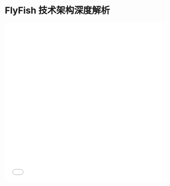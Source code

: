 # FlyFish 技术架构深度解析

<iframe src="//player.bilibili.com/player.html?aid=591871682&bvid=BV1wq4y1r7iA&cid=458358803&page=2&high_quality=1&danmaku=0" allowfullscreen="allowfullscreen" width="100%" height="500" scrolling="no" frameborder="0" sandbox="allow-top-navigation allow-same-origin allow-forms allow-scripts"></iframe>